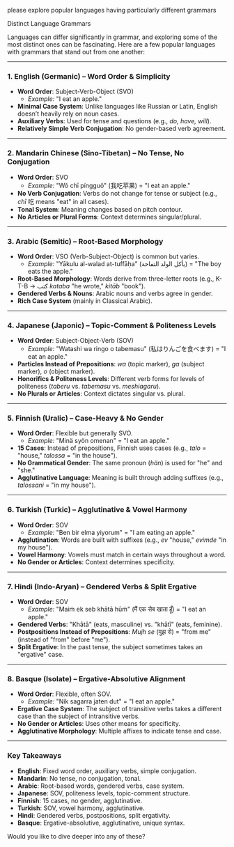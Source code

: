 please explore popular languages having particularly different grammars

Distinct Language Grammars

Languages can differ significantly in grammar, and exploring some of the most distinct ones can be fascinating. Here are a few popular languages with grammars that stand out from one another:  

---

### **1. English (Germanic) – Word Order & Simplicity**
- **Word Order**: Subject-Verb-Object (SVO)  
  - *Example:* "I eat an apple."  
- **Minimal Case System**: Unlike languages like Russian or Latin, English doesn’t heavily rely on noun cases.  
- **Auxiliary Verbs**: Used for tense and questions (e.g., *do, have, will*).  
- **Relatively Simple Verb Conjugation**: No gender-based verb agreement.  

---

### **2. Mandarin Chinese (Sino-Tibetan) – No Tense, No Conjugation**
- **Word Order**: SVO  
  - *Example:* "Wǒ chī píngguǒ" (我吃苹果) = "I eat an apple."  
- **No Verb Conjugation**: Verbs do not change for tense or subject (e.g., *chī* 吃 means "eat" in all cases).  
- **Tonal System**: Meaning changes based on pitch contour.  
- **No Articles or Plural Forms**: Context determines singular/plural.  

---

### **3. Arabic (Semitic) – Root-Based Morphology**
- **Word Order**: VSO (Verb-Subject-Object) is common but varies.  
  - *Example:* "Yākulu al-walad at-tuffāḥa" (يأكل الولد التفاحة) = "The boy eats the apple."  
- **Root-Based Morphology**: Words derive from three-letter roots (e.g., K-T-B → كتب *kataba* "he wrote," *kitāb* "book").  
- **Gendered Verbs & Nouns**: Arabic nouns and verbs agree in gender.  
- **Rich Case System** (mainly in Classical Arabic).  

---

### **4. Japanese (Japonic) – Topic-Comment & Politeness Levels**
- **Word Order**: Subject-Object-Verb (SOV)  
  - *Example:* "Watashi wa ringo o tabemasu" (私はりんごを食べます) = "I eat an apple."  
- **Particles Instead of Prepositions**: *wa* (topic marker), *ga* (subject marker), *o* (object marker).  
- **Honorifics & Politeness Levels**: Different verb forms for levels of politeness (*taberu* vs. *tabemasu* vs. *meshiagaru*).  
- **No Plurals or Articles**: Context dictates singular vs. plural.  

---

### **5. Finnish (Uralic) – Case-Heavy & No Gender**
- **Word Order**: Flexible but generally SVO.  
  - *Example:* "Minä syön omenan" = "I eat an apple."  
- **15 Cases**: Instead of prepositions, Finnish uses cases (e.g., *talo* = "house," *talossa* = "in the house").  
- **No Grammatical Gender**: The same pronoun (*hän*) is used for "he" and "she."  
- **Agglutinative Language**: Meaning is built through adding suffixes (e.g., *talossani* = "in my house").  

---

### **6. Turkish (Turkic) – Agglutinative & Vowel Harmony**
- **Word Order**: SOV  
  - *Example:* "Ben bir elma yiyorum" = "I am eating an apple."  
- **Agglutination**: Words are built with suffixes (e.g., *ev* "house," *evimde* "in my house").  
- **Vowel Harmony**: Vowels must match in certain ways throughout a word.  
- **No Gender or Articles**: Context determines specificity.  

---

### **7. Hindi (Indo-Aryan) – Gendered Verbs & Split Ergative**
- **Word Order**: SOV  
  - *Example:* "Maiṁ ek seb khātā hūṁ" (मैं एक सेब खाता हूँ) = "I eat an apple."  
- **Gendered Verbs**: "Khātā" (eats, masculine) vs. "khātī" (eats, feminine).  
- **Postpositions Instead of Prepositions**: *Mujh se* (मुझ से) = "from me" (instead of "from" before "me").  
- **Split Ergative**: In the past tense, the subject sometimes takes an "ergative" case.  

---

### **8. Basque (Isolate) – Ergative-Absolutive Alignment**
- **Word Order**: Flexible, often SOV.  
  - *Example:* "Nik sagarra jaten dut" = "I eat an apple."  
- **Ergative Case System**: The subject of transitive verbs takes a different case than the subject of intransitive verbs.  
- **No Gender or Articles**: Uses other means for specificity.  
- **Agglutinative Morphology**: Multiple affixes to indicate tense and case.  

---

### **Key Takeaways**
- **English**: Fixed word order, auxiliary verbs, simple conjugation.  
- **Mandarin**: No tense, no conjugation, tonal.  
- **Arabic**: Root-based words, gendered verbs, case system.  
- **Japanese**: SOV, politeness levels, topic-comment structure.  
- **Finnish**: 15 cases, no gender, agglutinative.  
- **Turkish**: SOV, vowel harmony, agglutinative.  
- **Hindi**: Gendered verbs, postpositions, split ergativity.  
- **Basque**: Ergative-absolutive, agglutinative, unique syntax.  

Would you like to dive deeper into any of these?
